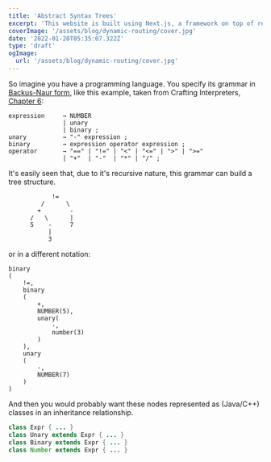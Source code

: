 ```yaml
---
title: 'Abstract Syntax Trees'
excerpt: 'This website is built using Next.js, a framework on top of react.js, styled with Tailwind CSS and hosted on Vercel. In this post I explain how '
coverImage: '/assets/blog/dynamic-routing/cover.jpg'
date: '2022-01-20T05:35:07.322Z'
type: 'draft'
ogImage:
  url: '/assets/blog/dynamic-routing/cover.jpg'
---
```



So imagine you have a programming language.
You specify its grammar in [Backus-Naur form](https://en.wikipedia.org/wiki/Backus%E2%80%93Naur_form), like this example,
taken from Crafting Interpreters, [Chapter 6](https://craftinginterpreters.com/parsing-expressions.html):
```
expression     → NUMBER
               | unary
               | binary ;
unary          → "-" expression ;
binary         → expression operator expression ;
operator       → "==" | "!=" | "<" | "<=" | ">" | ">="
               | "+"  | "-"  | "*" | "/" ;
```

It's easily seen that, due to it's recursive nature, this grammar can build a tree structure.

```
            !=
         /      \
        +        -
      /   \      |
      5    -     7
           |
           3
```
or in a different notation:
```
binary
(
    !=,
    binary
    (
        +, 
        NUMBER(5), 
        unary(
            -, 
            number(3)
        )
    ), 
    unary
    (
        -, 
        NUMBER(7)
    )
)
```
And then you would probably want these nodes represented as (Java/C++) classes in an inheritance relationship.
```java
class Expr { ... } 
class Unary extends Expr { ... } 
class Binary extends Expr { ... } 
class Number extends Expr { ... }
```
